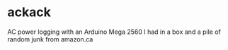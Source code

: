 # ackack

AC power logging with an Arduino Mega 2560 I had in a box
and a pile of random junk from amazon.ca
